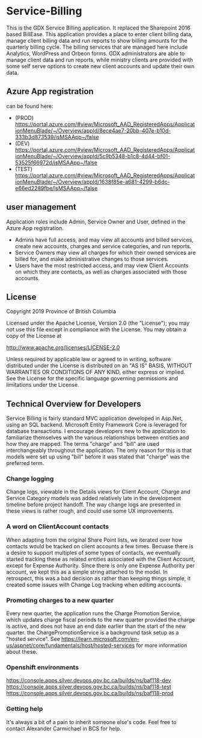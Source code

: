 # Service-Billing
This is the GDX Service Billing application. It replaced the Sharepoint 2016 based BillEase. This application provides a place 
to enter client billing data, manage client billing data and run reports to show billing amounts for the quarterly billing cycle.
The billing services that are managed here include Analytics, WordPress and Orbeon forms. GDX administrators are able to manage 
client data and run reports, while ministry clients are provided with some self serve options to create new client accounts and 
update their own data.  

## Azure App registration
can be found here: 
- (PROD) https://portal.azure.com/#view/Microsoft_AAD_RegisteredApps/ApplicationMenuBlade/~/Overview/appId/8ece4ae7-20bb-407e-b10d-333b3d873539/isMSAApp~/false
- (DEV) https://portal.azure.com/#view/Microsoft_AAD_RegisteredApps/ApplicationMenuBlade/~/Overview/appId/5c9b5348-b1c8-4d44-bf01-53525f66972d/isMSAApp~/false
- (TEST) https://portal.azure.com/#view/Microsoft_AAD_RegisteredApps/ApplicationMenuBlade/~/Overview/appId/1638f85e-a681-4299-b6dc-e66ed2289fbe/isMSAApp~/false



## user management
Application roles include Admin, Service Owner and User, defined in the Azure App registration. 
- Admins have full access, and may view all accounts and billed services, create new accounts, charges and service categories, and run reports.
- Service Owners may view all charges for which their owned services are billed for, and make administrative changes to those services.
- Users have the most restricted access, and may view Client Accounts on which they are contacts, as well as charges associated with those accounts.

## License
Copyright 2019 Province of British Columbia

Licensed under the Apache License, Version 2.0 (the "License");
you may not use this file except in compliance with the License.
You may obtain a copy of the License at

   http://www.apache.org/licenses/LICENSE-2.0 

Unless required by applicable law or agreed to in writing, software
distributed under the License is distributed on an "AS IS" BASIS,
WITHOUT WARRANTIES OR CONDITIONS OF ANY KIND, either express or implied.
See the License for the specific language governing permissions and
limitations under the License.

## Technical Overview for Developers
Service Billing is fairly standard MVC application developed in Asp.Net, using an SQL backend. Microsoft Entity Framework Core is leveraged for database transactions.
I encourage developers new to the application to familiarize themselves with the various relationships between entities and how they are mapped. 
The terms "charge" and "bill" are used interchangeably throughout the application. The only reason for this is that models were set up using "bill" before it was stated that "charge" was the preferred term.

### Change logging
Change logs, viewable in the Details views for Client Account, Charge and Service Category models was added relatively late in the development timeline before project handoff. 
The way change logs are presented in these views is rather rough, and could use some UX improvements.

### A word on ClientAccount contacts
When adapting from the original Share Point lists, we iterated over how contacts would be tracked on client accounts a few times. Becuase
there is a desire to support multiples of some types of contacts, we eventually started tracking these as related entities associated with the Client Account,
except for Expense Authority. Since there is only one Expense Authority per account, we kept this as a simple string attached to the model.
In retrospect, this was a bad decision as rather than keeping things simple, it created some issues with Change Log tracking when editing accounts. 

### Promoting charges to a new quarter
Every new quarter, the application runs the Charge Promotion Service, which updates charge fiscal periods to the new quarter provided the charge is active, and does not have an end date earlier than the start of the new quarter.
the ChargePromotionService is a background task setup as a "hosted service". See https://learn.microsoft.com/en-us/aspnet/core/fundamentals/host/hosted-services for more information about these.

### Openshift environments
https://console.apps.silver.devops.gov.bc.ca/builds/ns/baf118-dev
https://console.apps.silver.devops.gov.bc.ca/builds/ns/baf118-test
https://console.apps.silver.devops.gov.bc.ca/builds/ns/baf118-prod

### Getting help
It's always a bit of a pain to inherit someone else's code. Feel free to contact Alexander Carmichael in BCS for help. 



